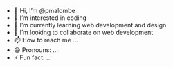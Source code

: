 - 👋 Hi, I’m @pmalombe
- 👀 I’m interested in coding
- 🌱 I’m currently learning web development and design
- 💞️ I’m looking to collaborate on web development 
- 📫 How to reach me ...
- 😄 Pronouns: ...
- ⚡ Fun fact: ...

<!---
pmalombe/pmalombe is a ✨ special ✨ repository because its `README.md` (this file) appears on your GitHub profile.
You can click the Preview link to take a look at your changes.
--->
